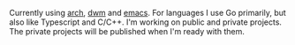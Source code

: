 Currently using [arch](https://archlinux.org/), [dwm](https://dwm.suckless.org/) and [emacs](https://github.com/nireo/.emacs.d).
For languages I use Go primarily, but also like Typescript and C/C++. I'm working on public and private projects. The private projects will be published when I'm ready with them.
